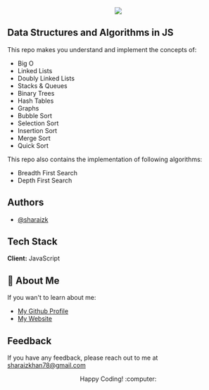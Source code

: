 <div align="center">
<img src="https://res.cloudinary.com/xdevs/image/upload/c_crop,h_170,w_500/v1662797065/pizza_party_x8hb01.png" >
</div>

## Data Structures and Algorithms in JS

This repo makes you understand and implement the concepts of:
- Big O
- Linked Lists
- Doubly Linked Lists
- Stacks & Queues
- Binary Trees
- Hash Tables
- Graphs
- Bubble Sort
- Selection Sort
- Insertion Sort
- Merge Sort
- Quick Sort

This repo also contains the implementation of following algorithms:
- Breadth First Search
- Depth First Search




## Authors

- [@sharaizk](https://github.com/sharaizk)


## Tech Stack

**Client:** JavaScript


## 🚀 About Me
If you wan't to learn about me:

- [My Github Profile](https://github.com/sharaizk)
- [My Website](https://thecodebro.com/)
## Feedback

If you have any feedback, please reach out to me at sharaizkhan78@gmail.com

<div align="center">
  <p>Happy Coding! :computer:</p>
</div>
